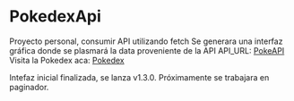 # PokedexApi
Proyecto personal, consumir API utilizando fetch
Se generara una interfaz gráfica donde se plasmará la data proveniente de la API
API_URL: <a href="https://pokeapi.co/api/v2/pokemon">PokeAPI</a>
Visita la Pokedex aca: <a href="https://wilper591.github.io/PokedexApi/">Pokedex</a>

Intefaz inicial finalizada, se lanza v1.3.0.
Próximamente se trabajara en paginador.